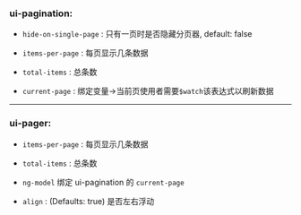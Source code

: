 ### ui-pagination:

* <code>hide-on-single-page</code> : 只有一页时是否隐藏分页器, default: false

* <code>items-per-page</code> : 每页显示几条数据

* <code>total-items</code> : 总条数

* <code>current-page</code> : 绑定变量->当前页使用者需要<code>$watch</code>该表达式以刷新数据

***

### ui-pager:

* <code>items-per-page</code>  : 每页显示几条数据

* <code>total-items</code>  : 总条数

* <code>ng-model</code> 绑定 ui-pagination 的 <code>current-page</code>

* <code>align</code> : (Defaults: true) 是否左右浮动
